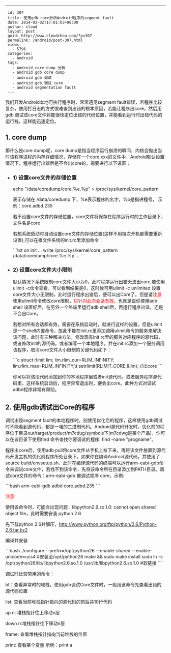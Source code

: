 ---
     id: 307
     title: 使用gdb core分析Android程序的segment fault
     date: 2014-03-02T17:01:03+08:00
     author: cloud
     layout: post
     guid: http://www.cloudchou.com/?p=307
     permalink: /android/post-307.html
     views:
       - 5796
     categories:
       - Android
     tags:
       - Android core dump 分析
       - android gdb core dump
       - android gdb 调试
       - android gdb 调试 core
       - android segmentation fault
     ---
<p>我们开发Android本地可执行程序时，常常遇见segment fault错误，若程序比较复杂，使用打日志的方式很难查到出错的根本原因，若能让程序出core，然后用gdb 调试该core文件将能很快定位出错的代码位置，并能看到运行时出错代码的运行栈，这样能迅速定位。</p>
 <h2>1. core dump</h2>
 <p>那什么是core dump呢，core dump是指当程序运行崩溃的瞬间，内核会抛出当时该程序进程的内存详细情况，存储在一个core.xxx的文件中，Android默认设置情况下，程序运行出错后是不会出core的，需要进行以下设置：</p>
 <ul>
 <li>
  <h3>1) 设置core文件的存储位置</h3>
  <p>echo "/data/coredump/core.%e.%p" >  /proc/sys/kernel/core_pattern </p>
  <p>表示存储在 /data/coredump 下，%e表示程序的名字，%p是指进程号， 示例：core.adbd.235</p>
  <p>若不设置core文件的存储位置，core文件将保存在程序运行时的工作目录下，文件名是core</p>
  <p>若想系统启动时自动设置core文件的存储位置(这样不用每次开机都需要重新设置),可以在根文件系统的init.rc里添加命令：</p>
 ```txt
 on init
   ...
   write  /proc/sys/kernel/core_pattern /data/coredump/core.%e.%p
   ... 
 ```  
 </li>
 <li>
  <h3>2) 设置core文件大小限制</h3>
  <p>默认情况下系统限制core文件大小为0，此时程序运行出错无法出core,若使用ulimit -c命令查看，可以看到结果是0，这时候可用ulimit -c unlimited 设置core文件大小无限制，此时运行程序出错后，便可以出Core了。但是请<span style="color:red">注意</span>使用ulimit命令修改core限制，<span style="color:red">只针对此次会话有效</span>，也就是说你使用adb shell 设置好后，在另外一个终端里运行adb shell后，再运行程序出错，还是不会出Core。</p>
  <p>若想对所有会话都有效，需要在系统启动时，就进行这样的设置。但是ulimit是一个shell内置命令，故此不能在init.rc里添加调用ulimit命令的服务来解决该问题，此时有三种解决方法，修改现有init.rc里的服务对应程序的源代码，或者修改init的源代码，或者编写一个本地程序，并在init.rc添加一个服务调用该程序，取消core文件大小限制的关键代码如下：</p>
 ```c
 struct rlimit lim;
 lim.rlim_cur=RLIM_INFINITY;
 lim.rlim_max=RLIM_INFINITY;\t 
 setrlimit(RLIMIT_CORE,&lim); //出core
 ```
 <p>你可以将该段代码添加到你的本地程序里或者init源代码，或者服务程序源代码里。这样系统启动后，程序异常退出时，便会出core。此种方式对调试adbd程序非常有帮助。</p>
 </li>
 </ul>
 <h2>2. 使用gdb调试出Core的程序</h2>
 <p>调试出现segment fault的本地程序时，别使用优化后的程序，这样使用gdb调试时不能看到源代码，都是一堆的二进制代码。Android源代码开发时，优化前的程序位于目录out/target/product/m7cdug/symbols下(m7cdwg是某个产品)，你可以在该目录下使用find 命令查找你要调试的程序: find -name "progname"。</p>
 <p>程序出core后，使用adb pull将core文件从手机上拉下来，再将该文件放置到源代码开发主机的优化前程序所处目录下。如果你在编译Android源代码，并使用了source  build/envsetup.sh，此时在编译源代码的终端可以运行arm-eabi-gdb命令来调试core文件，若找不到该命令，先将该命令所在目录添加到PATH目录。调试core文件的命令：arm-eabi-gdb 被调试程序 core，示例:</p>
 ```bash
 arm-eabi-gdb adbd core.adbd.235
 ```
 <p style="color:red">注意:</p>
 <p>  使用该命令时，可能会出现问题：libpython2.6.so.1.0: cannot open shared object file，此时需要安装 python 2.6 </p>
 <p>  先下载python 2.6并解压，<a href="http://www.python.org/ftp/python/2.6/Python-2.6.tar.bz2" target="_blank">http://www.python.org/ftp/python/2.6/Python-2.6.tar.bz2</a></p>
 <p>  编译并安装</p>
 ```bash
 ./configure --prefix=/opt/python26 --enable-shared --enable-unicode=ucs4 #安装至/opt/python26
 make && sudo make install 
 sudo ln -s  /opt/python26/lib/libpython2.6.so.1.0   /usr/lib/libpython2.6.so.1.0 #软链接
 ```
 <p>调试时比较常用的命令：</p>
 <p>    bt：查看异常时的堆栈，使用gdb调试Core文件时，一般用该命令先查看出错的源代码位置      </p>
 <p>    list: 查看当前堆栈指针指向的源代码的前后共10行代码</p>
 <p>    up n: 堆栈指针往上移动n层</p>
 <p>    down n:堆栈指针往下移动n层</p>
 <p>    frame: 查看堆栈指针指向当前堆栈的位置</p>
 <p>    print: 查看某个变量 示例：print a</p>
